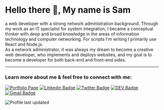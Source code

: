 

<!--
**SamSepehri/samsepehri** is a ✨ _special_ ✨ repository because its `README.md` (this file) appears on your GitHub profile.

Here are some ideas to get you started:

- 🔭 I’m currently working on ...
- 🌱 I’m currently learning ...
- 👯 I’m looking to collaborate on ...
- 🤔 I’m looking for help with ...
- 💬 Ask me about ...
- 📫 How to reach me: ...
- 😄 Pronouns: ...
- ⚡ Fun fact: ...
-->

# Hello there 👋, My name is Sam

<p>
a web developer with a strong network administration background. Through my work as an IT specialist for system integration, I became a conceptual thinker with deep and broad knowledge in the areas of information technology and computer networking. For scripts I'm writing I primarily use React and Node.js.<br>
As a network administrator, it was always my dream to become a creative web developer, who implements and deploys websites, and my goal is to become a developer for both back-end and front-end sides. 
</p>

---

### Learn more about me & feel free to connect with me:

[![Portfolio Page](https://img.shields.io/badge/WWW-Portfolio%20Page-cc4e56?style=flat-square&link=http://www.samsepehri.com)](http://www.samsepehri.com)
[![Linkedin Badge](https://img.shields.io/badge/-Eva%20Greiner--Anzenbacher-0072b1?style=flat-square&logo=Linkedin&logoColor=white&link=https://www.linkedin.com/in/sam-sepehri-90b6a3146)](https://www.linkedin.com/in/sam-sepehri-90b6a3146)
[![Twitter Badge](https://img.shields.io/badge/-eva__grean-1DA1F2?style=flat-square&logo=Twitter&logoColor=white&link=https://twitter.com/SamSepehri1)](https://https://twitter.com/SamSepehri1)
[![DEV Badge](https://img.shields.io/badge/-_evagrean-%230A0A0A.svg?&style=flat-square&logo=DEV.to&logoColor=white&link=https://dev.to/samsepehri)](https://dev.to/samsepehri)
[![Gmail Badge](https://img.shields.io/badge/-greiner.anzenbacher@gmail.com-c71610?style=flat-square&logo=Gmail&logoColor=white&link=mailto:greiner.anzenbacher@gmail.com)](mailto:greiner.anzenbacher@gmail.com)

![Profile last updated](https://img.shields.io/github/last-commit/evagrean/evagrean/main?label=Last%20updated&style=flat-square)
